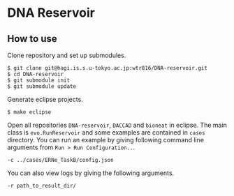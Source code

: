 # DNA Reservoir
## How to use
Clone repository and set up submodules.
```
$ git clone git@hagi.is.s.u-tokyo.ac.jp:wtr816/DNA-reservoir.git
$ cd DNA-reservoir
$ git submodule init
$ git submodule update
```
Generate eclipse projects.
```
$ make eclipse
```
Open all repositories `DNA-reservoir`, `DACCAD` and `bioneat` in eclipse.
The main class is `evo.RunReservoir` and some examples are contained in `cases` directory.
You can run an example by giving following command line arguments from `Run > Run Configuration..`.
```
-c ../cases/ERNe_TaskB/config.json
```
You can also view logs by giving the following arguments.
```
-r path_to_result_dir/
```
